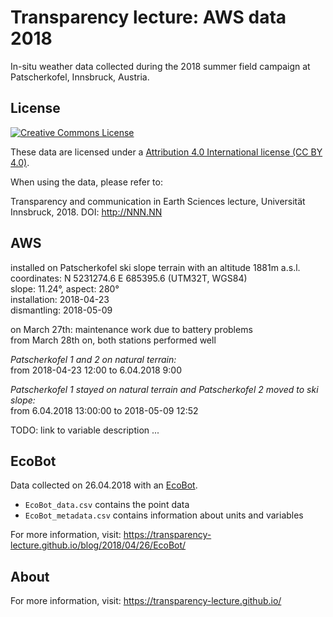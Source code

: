 # Transparency lecture: AWS data 2018

In-situ weather data collected during the 2018 summer field campaign at
Patscherkofel, Innsbruck, Austria.

## License

[![Creative Commons License](https://mirrors.creativecommons.org/presskit/buttons/88x31/svg/by.svg)](https://creativecommons.org/licenses/by/4.0/)

These data are licensed under a [Attribution 4.0 International license (CC BY 4.0)](https://creativecommons.org/licenses/by/4.0/).

When using the data, please refer to:

Transparency and communication in Earth Sciences lecture, Universität Innsbruck, 2018. DOI: http://NNN.NN

## AWS

installed on Patscherkofel ski slope terrain with an altitude 1881m a.s.l.    
coordinates:  N 5231274.6   E 685395.6    (UTM32T, WGS84)  
slope: 11.24°, aspect: 280°  
installation: 2018-04-23   
dismantling:  2018-05-09   

on March 27th: maintenance work due to battery problems  
from March 28th on, both stations performed well  

*Patscherkofel 1 and 2 on natural terrain:*  
from  2018-04-23 12:00  to 6.04.2018 9:00  

*Patscherkofel 1 stayed on natural terrain and Patscherkofel 2 moved to ski slope:*   
from 6.04.2018 13:00:00 to 2018-05-09 12:52  

TODO: link to variable description ...  

## EcoBot

Data collected on 26.04.2018 with an [EcoBot](https://www.ncbi.nlm.nih.gov/pmc/articles/PMC4429021/). 

- ``EcoBot_data.csv`` contains the point data
- ``EcoBot_metadata.csv`` contains information about units and variables

For more information, visit: https://transparency-lecture.github.io/blog/2018/04/26/EcoBot/

## About

For more information, visit: https://transparency-lecture.github.io/

